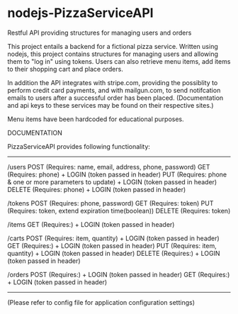 # nodejs-PizzaServiceAPI

Restful API providing structures for managing users and orders 

This project entails a backend for a fictional pizza service. 
Written using nodejs, this project contains structures for managing users and allowing them to "log in" using tokens.
Users can also retrieve menu items, add items to their shopping cart and place orders.

In addition the API integrates with stripe.com, providing the possiblity to perform credit card payments,
and with mailgun.com, to send notifcation emails to users after a successful order has been placed.
(Documentation and api keys to these services may be found on their respective sites.)

Menu items have been hardcoded for educational purposes.


DOCUMENTATION

PizzaServiceAPI provides following functionality:

****************************************************************************************************

/users
POST    (Requires: name, email, address, phone, password)
GET     (Requires: phone) + LOGIN (token passed in header)
PUT     (Requires: phone & one or more parameters to update) + LOGIN (token passed in header)
DELETE  (Requires: phone) + LOGIN (token passed in header)

/tokens
POST    (Requires: phone, password)
GET     (Requires: token)
PUT     (Requires: token, extend expiration time(boolean))
DELETE  (Requires: token)

/items
GET     (Requires:) + LOGIN (token passed in header)

/carts
POST    (Requires: item, quantity) + LOGIN (token passed in header)
GET     (Requires:) + LOGIN (token passed in header)
PUT     (Requires: item, quantity) + LOGIN (token passed in header)
DELETE  (Requires:) + LOGIN (token passed in header)

/orders
POST    (Requires:) + LOGIN (token passed in header)
GET     (Requires:) + LOGIN (token passed in header)



****************************************************************************************************
(Please refer to config file for application configuration settings)

